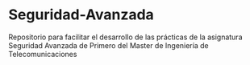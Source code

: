 # Seguridad-Avanzada
Repositorio para facilitar el desarrollo de las prácticas de la asignatura Seguridad Avanzada de Primero del Master de Ingeniería de Telecomunicaciones
